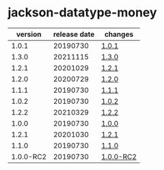 # jackson-datatype-money	


|version|release date|changes|
|---|---|---|
|1.0.1|20190730|[1.0.1](./1.0.1-20190730.md)|
|1.3.0|20211115|[1.3.0](./1.3.0-20211115.md)|
|1.2.1|20201029|[1.2.1](./1.2.1-20201029.md)|
|1.2.0|20200729|[1.2.0](./1.2.0-20200729.md)|
|1.1.1|20190730|[1.1.1](./1.1.1-20190730.md)|
|1.0.2|20190730|[1.0.2](./1.0.2-20190730.md)|
|1.2.2|20210329|[1.2.2](./1.2.2-20210329.md)|
|1.0.0|20190730|[1.0.0](./1.0.0-20190730.md)|
|1.2.1|20201030|[1.2.1](./1.2.1-20201030.md)|
|1.1.0|20190730|[1.1.0](./1.1.0-20190730.md)|
|1.0.0-RC2|20190730|[1.0.0-RC2](./1.0.0-RC2-20190730.md)|
